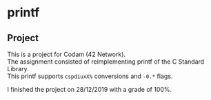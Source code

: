 # printf

## Project

This is a project for Codam (42 Network). <br>
The assignment consisted of reimplementing printf of the C Standard Library. <br>
This printf supports `cspdiuxX%` conversions and `-0.*` flags. <br>

I finished the project on 28/12/2019 with a grade of 100%.
